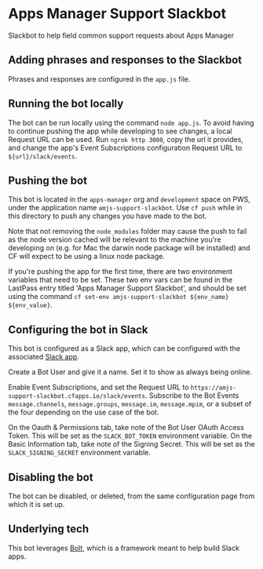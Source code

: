 # Apps Manager Support Slackbot
Slackbot to help field common support requests about Apps Manager

## Adding phrases and responses to the Slackbot
Phrases and responses are configured in the `app.js` file.

## Running the bot locally
The bot can be run locally using the command `node app.js`. To avoid having to continue pushing the app while developing to see changes, a local Request URL can be used. Run `ngrok http 3000`, copy the url it provides, and change the app's Event Subscriptions configuration Request URL to `${url}/slack/events`. 

## Pushing the bot
This bot is located in the `apps-manager` org and `development` space on PWS, under the application name `amjs-support-slackbot`. Use `cf push` while in this directory to push any changes you have made to the bot.

Note that not removing the `node_modules` folder may cause the push to fail as the node version cached will be relevant to the machine you're developing on (e.g. for Mac the darwin node package will be installed) and CF will expect to be using a linux node package.

If you're pushing the app for the first time, there are two environment variables that need to be set. These two env vars can be found in the LastPass entry titled 'Apps Manager Support Slackbot', and should be set using the command `cf set-env amjs-support-slackbot ${env_name} ${env_value}`.

## Configuring the bot in Slack
This bot is configured as a Slack app, which can be configured with the associated [Slack app](https://pivotal.slack.com/apps/A0F7VRG6Q-outgoing-webhooks?next_id=0). 

Create a Bot User and give it a name. Set it to show as always being online.

Enable Event Subscriptions, and set the Request URL to `https://amjs-support-slackbot.cfapps.io/slack/events`. 
Subscribe to the Bot Events `message.channels`, `message.groups`, `message.im`, `message.mpim`, or a subset of the four depending on the use case of the bot.

On the Oauth & Permissions tab, take note of the Bot User OAuth Access Token. This will be set as the `SLACK_BOT_TOKEN` environment variable. On the Basic Information tab, take note of the Signing Secret. This will be set as the `SLACK_SIGNING_SECRET` environment variable.

## Disabling the bot
The bot can be disabled, or deleted, from the same configuration page from which it is set up.

## Underlying tech
This bot leverages [Bolt](https://slack.dev/bolt/tutorial/getting-started), which is a framework meant to help build Slack apps.
